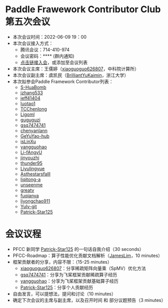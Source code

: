 # Paddle Frawework Contributor Club 第五次会议

- 本次会议时间：2022-06-09 19：00
- 本次会议接入方式： 
  - 腾讯会议：714-410-974
  - 会议密码：**** (群内通知)
  - [点击链接入会](https://meeting.tencent.com/dm/WHyOzczNAMNS)，或添加至会议列表
- 本次会议主席：王儒婷（[xiaoguoguo626807](https://github.com/xiaoguoguo626807)，中科院计算所）
- 本次会议副主席：虞凯民（[BrilliantYuKaimin](https://github.com/BrilliantYuKaimin)，浙江大学）
- 本次拟参会Paddle Framework Contributor列表：
    - [S-HuaBomb](https://github.com/S-HuaBomb)
    - [jzhang533](https://github.com/jzhang533)
    - [jeff41404](https://github.com/jeff41404)
    - [luotao1](https://github.com/luotao1)
    - [TCChenlong](https://github.com/TCChenlong)
    - [Ligoml](https://github.com/Ligoml)
    - [guguguzi](https://github.com/guguguzi)
    - [gsq7474741](https://github.com/gsq7474741)
    - [chenyanlann](https://github.com/chenyanlann)
    - [GeYuYao-hub](https://github.com/GeYuYao-hub)
    - [isLinXu](https://github.com/isLinXu)
    - [yangguohao](https://github.com/yangguohao)
    - [Li-fAngyU](https://github.com/Li-fAngyU)
    - [jinyouzhi](https://github.com/jinyouzhi)
    - [thunder95](https://github.com/thunder95)
    - [Liyulingyue](https://github.com/Liyulingyue)
    - [Asthestarsfalll](https://github.com/Asthestarsfalll)
    - [liqitong-a](https://github.com/liqitong-a)
    - [unseenme](https://github.com/unseenme)
    - [greatv](https://github.com/greatv)
    - [fuqianya](https://github.com/fuqianya)
    - [liyongchao911](https://github.com/liyongchao911)
    - [Yulv-git](https://github.com/Yulv-git)
    - [Patrick-Star125](https://github.com/Patrick-Star125) 

# 会议议程

- PFCC 新同学 [Patrick-Star125](https://github.com/Patrick-Star125) 的一句话自我介绍（30 seconds）
- PFCC-Roadmap：算子性能优化贡献文档解析（[JamesLim](https://github.com/JamesLim)，10 minutes）
- 框架贡献者的分享，内容不限：（15-25 minutes）
  - [xiaoguoguo626807](https://github.com/xiaoguoguo626807)：分享稀疏矩阵向量乘（SpMV）优化方法
  - [gsq7474741](https://github.com/gsq7474741)：分享为飞桨框架贡献稀疏算子经历
  - [yangguohao](https://github.com/yangguohao)：分享为飞桨框架贡献基础算子经历
  - [Patrick-Star125](https://github.com/Patrick-Star125)：分享个人贡献经历
- 自由发言，可以提想法，提问和讨论（10 minutes）
- 确定下次会议的主席与副主席，以及召开时间 和 部分议题预告（3 minutes）
